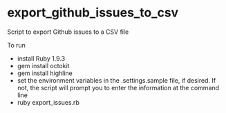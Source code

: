 export_github_issues_to_csv
===========================

Script to export Github issues to a CSV file

To run
* install Ruby 1.9.3
* gem install octokit
* gem install highline
* set the environment variables in the .settings.sample file, if desired. If not, the script will prompt you to enter the information at the command line
* ruby export_issues.rb 
